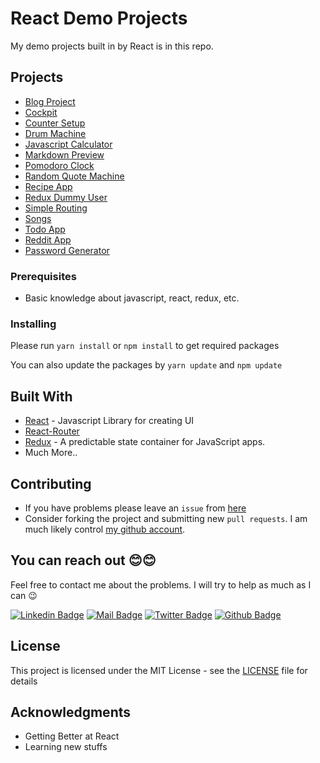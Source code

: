 # React Demo Projects

My demo projects built in by React is in this repo.

## Projects

- [Blog Project](https://github.com/afozbek/React-Demo-Projects/tree/master/Blog)
- [Cockpit](https://github.com/afozbek/React-Demo-Projects/tree/master/Cockpit)
- [Counter Setup](https://github.com/afozbek/React-Demo-Projects/tree/master/Counter%20Setup)
- [Drum Machine](https://github.com/afozbek/React-Demo-Projects/tree/master/Drum%20Machine)
- [Javascript Calculator](https://github.com/afozbek/React-Demo-Projects/tree/master/Javascript%20Calculator)
- [Markdown Preview](https://github.com/afozbek/React-Demo-Projects/tree/master/Markdown%20Preview)
- [Pomodoro Clock](https://github.com/afozbek/React-Demo-Projects/tree/master/Pomodoro%20Clock)
- [Random Quote Machine](https://github.com/afozbek/React-Demo-Projects/tree/master/Random%20Quote%20Machine)
- [Recipe App](https://github.com/afozbek/React-Demo-Projects/tree/master/Recipe%20App)
- [Redux Dummy User](https://github.com/afozbek/React-Demo-Projects/tree/master/Redux%20Dummy%20User)
- [Simple Routing](https://github.com/afozbek/React-Demo-Projects/tree/master/Simple%20Routing)
- [Songs](https://github.com/afozbek/React-Demo-Projects/tree/master/Songs)
- [Todo App](https://github.com/afozbek/React-Demo-Projects/tree/master/Todo%20App)
- [Reddit App](https://github.com/afozbek/React-Demo-Projects/tree/master/Reddit%20Project)
- [Password Generator](https://github.com/afozbek/React-Demo-Projects/tree/master/Password%20Generator)

### Prerequisites

- Basic knowledge about javascript, react, redux, etc.

### Installing

Please run `yarn install` or `npm install` to get required packages

You can also update the packages by `yarn update` and `npm update`


## Built With

* [React](http://reactjs.org/) - Javascript Library for creating UI
* [React-Router](https://reacttraining.com/react-router/web)
* [Redux](https://redux.js.org/) - A predictable state container for JavaScript apps.
* Much More..


## Contributing

- If you have problems please leave an `issue` from [here](https://github.com/afozbek/react-demo-projects/issues)
- Consider forking the project and submitting new `pull requests`. I am much likely control [my github account](https://github.com/afozbek).

## You can reach out 😊😊
Feel free to contact me about the problems. I will try to help as much as I can 😉

[![Linkedin Badge](https://img.shields.io/badge/linkedin-%230077B5.svg?&style=for-the-badge&logo=linkedin&logoColor=white)](https://www.linkedin.com/in/afozbek/)
[![Mail Badge](https://img.shields.io/badge/email-c14438?style=for-the-badge&logo=Gmail&logoColor=white&link=mailto:furkanozbek1995@gmail.com)](mailto:furkanozbek1995@gmail.com)
[![Twitter Badge](https://img.shields.io/badge/twitter-1DA1F2?style=for-the-badge&logo=twitter&logoColor=white)](https://twitter.com/afozbek_)
[![Github Badge](https://img.shields.io/badge/github-333?style=for-the-badge&logo=github&logoColor=white)](https://github.com/afozbek)

## License

This project is licensed under the MIT License - see the [LICENSE](LICENSE) file for details

## Acknowledgments

* Getting Better at React
* Learning new stuffs
